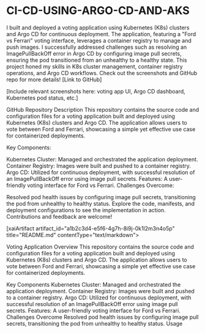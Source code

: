 # CI-CD-USING-ARGO-CD-AND-AKS
I built and deployed a voting application using Kubernetes (K8s) clusters and Argo CD for continuous deployment. The application, featuring a "Ford vs Ferrari" voting interface, leverages a container registry to manage and push images. I successfully addressed challenges such as resolving an ImagePullBackOff error in Argo CD by configuring image pull secrets, ensuring the pod transitioned from an unhealthy to a healthy state. This project honed my skills in K8s cluster management, container registry operations, and Argo CD workflows. Check out the screenshots and GitHub repo for more details! [Link to GitHub]

[Include relevant screenshots here: voting app UI, Argo CD dashboard, Kubernetes pod status, etc.]

GitHub Repository Description
This repository contains the source code and configuration files for a voting application built and deployed using Kubernetes (K8s) clusters and Argo CD. The application allows users to vote between Ford and Ferrari, showcasing a simple yet effective use case for containerized deployments.

Key Components:

Kubernetes Cluster: Managed and orchestrated the application deployment.
Container Registry: Images were built and pushed to a container registry.
Argo CD: Utilized for continuous deployment, with successful resolution of an ImagePullBackOff error using image pull secrets.
Features: A user-friendly voting interface for Ford vs Ferrari.
Challenges Overcome:

Resolved pod health issues by configuring image pull secrets, transitioning the pod from unhealthy to healthy status.
Explore the code, manifests, and deployment configurations to see the implementation in action. Contributions and feedback are welcome!

[xaiArtifact artifact_id="a1b2c3d4-e5f6-4g7h-8i9j-0k1l2m3n4o5p" title="README.md" contentType="text/markdown">

Voting Application
Overview
This repository contains the source code and configuration files for a voting application built and deployed using Kubernetes (K8s) clusters and Argo CD. The application allows users to vote between Ford and Ferrari, showcasing a simple yet effective use case for containerized deployments.

Key Components
Kubernetes Cluster: Managed and orchestrated the application deployment.
Container Registry: Images were built and pushed to a container registry.
Argo CD: Utilized for continuous deployment, with successful resolution of an ImagePullBackOff error using image pull secrets.
Features: A user-friendly voting interface for Ford vs Ferrari.
Challenges Overcome
Resolved pod health issues by configuring image pull secrets, transitioning the pod from unhealthy to healthy status.
Usage
